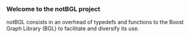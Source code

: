 ### Welcome to the notBGL project

notBGL consists in an overhead of typedefs and functions to the Boost Graph Library (BGL) to facilitate and diversify its use.
